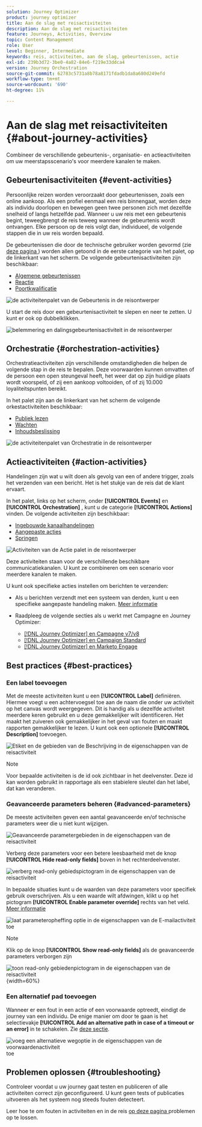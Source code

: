 ```yaml
---
solution: Journey Optimizer
product: journey optimizer
title: Aan de slag met reisactiviteiten
description: Aan de slag met reisactiviteiten
feature: Journeys, Activities, Overview
topic: Content Management
role: User
level: Beginner, Intermediate
keywords: reis, activiteiten, aan de slag, gebeurtenissen, actie
exl-id: 239b3d72-3be0-4a82-84e6-f219e33ddca4
version: Journey Orchestration
source-git-commit: 62783c5731a8b78a8171fdadb1da8a680d249efd
workflow-type: tm+mt
source-wordcount: '690'
ht-degree: 11%

---
```


# Aan de slag met reisactiviteiten {#about-journey-activities}

Combineer de verschillende gebeurtenis-, organisatie- en actieactiviteiten om uw meerstapsscenario&#39;s voor meerdere kanalen te maken.

## Gebeurtenisactiviteiten {#event-activities}

Persoonlijke reizen worden veroorzaakt door gebeurtenissen, zoals een online aankoop. Als een profiel eenmaal een reis binnengaat, worden deze als individu doorlopen en bewegen geen twee personen zich met dezelfde snelheid of langs hetzelfde pad. Wanneer u uw reis met een gebeurtenis begint, teweegbrengt de reis teweeg wanneer de gebeurtenis wordt ontvangen. Elke persoon op de reis volgt dan, individueel, de volgende stappen die in uw reis worden bepaald.

De gebeurtenissen die door de technische gebruiker worden gevormd (zie [ deze pagina ](../event/about-events.md)) worden allen getoond in de eerste categorie van het palet, op de linkerkant van het scherm. De volgende gebeurtenisactiviteiten zijn beschikbaar:

* [Algemene gebeurtenissen](../building-journeys/general-events.md)
* [Reactie](../building-journeys/reaction-events.md)
* [Poortkwalificatie](../building-journeys/audience-qualification-events.md)

![ de activiteitenpalet van de Gebeurtenis in de reisontwerper ](assets/journey43.png)

U start de reis door een gebeurtenisactiviteit te slepen en neer te zetten. U kunt er ook op dubbelklikken.

![ belemmering en dalingsgebeurtenisactiviteit in de reisontwerper ](assets/journey44.png)

## Orchestratie {#orchestration-activities}

Orchestratieactiviteiten zijn verschillende omstandigheden die helpen de volgende stap in de reis te bepalen. Deze voorwaarden kunnen omvatten of de persoon een open steungeval heeft, het weer dat op zijn huidige plaats wordt voorspeld, of zij een aankoop voltooiden, of of zij 10.000 loyaliteitspunten bereikt.

In het palet zijn aan de linkerkant van het scherm de volgende orkestactiviteiten beschikbaar:

<!--* [Optimize](optimize.md)-->
* [Publiek lezen](read-audience.md)
* [Wachten](wait-activity.md)
* [Inhoudsbeslissing](content-decision.md)

![ de activiteitenpalet van Orchestratie in de reisontwerper ](assets/journey-orchestration-activities.png)

## Actieactiviteiten {#action-activities}

Handelingen zijn wat u wilt doen als gevolg van een of andere trigger, zoals het verzenden van een bericht. Het is het stukje van de reis dat de klant ervaart.

In het palet, links op het scherm, onder **[!UICONTROL Events]** en **[!UICONTROL Orchestration]** , kunt u de categorie **[!UICONTROL Actions]** vinden. De volgende activiteiten zijn beschikbaar:

* [Ingebouwde kanaalhandelingen](../building-journeys/journeys-message.md)
* [Aangepaste acties](../building-journeys/using-custom-actions.md)
* [Springen](../building-journeys/jump.md)

![ Activiteiten van de Actie palet in de reisontwerper ](assets/journey58.png)

Deze activiteiten staan voor de verschillende beschikbare communicatiekanalen. U kunt ze combineren om een scenario voor meerdere kanalen te maken.

U kunt ook specifieke acties instellen om berichten te verzenden:

* Als u berichten verzendt met een systeem van derden, kunt u een specifieke aangepaste handeling maken. [Meer informatie](../action/action.md)

* Raadpleeg de volgende secties als u werkt met Campagne en Journey Optimizer:

   * [[!DNL Journey Optimizer] en Campagne v7/v8](../action/acc-action.md)
   * [[!DNL Journey Optimizer] en Campaign Standard](../action/acs-action.md)
   * [[!DNL Journey Optimizer] en Marketo Engage](../action/marketo-engage.md)

## Best practices {#best-practices}

### Een label toevoegen

Met de meeste activiteiten kunt u een **[!UICONTROL Label]** definiëren. Hiermee voegt u een achtervoegsel toe aan de naam die onder uw activiteit op het canvas wordt weergegeven. Dit is handig als u dezelfde activiteit meerdere keren gebruikt en u deze gemakkelijker wilt identificeren. Het maakt het zuiveren ook gemakkelijker in het geval van fouten en maakt rapporten gemakkelijker te lezen. U kunt ook een optionele **[!UICONTROL Description]** toevoegen.

![ Etiket en de gebieden van de Beschrijving in de eigenschappen van de reisactiviteit ](assets/journey-action-label.png)

>[!NOTE]
>
>Voor bepaalde activiteiten is de id ook zichtbaar in het deelvenster. Deze id kan worden gebruikt in rapportage als een stabielere sleutel dan het label, dat kan veranderen.

### Geavanceerde parameters beheren {#advanced-parameters}

De meeste activiteiten geven een aantal geavanceerde en/of technische parameters weer die u niet kunt wijzigen.

![ Geavanceerde parametergebieden in de eigenschappen van de reisactiviteit ](assets/journey-advanced-parameters.png)

Verberg deze parameters voor een betere leesbaarheid met de knop **[!UICONTROL Hide read-only fields]** boven in het rechterdeelvenster.

![ verberg read-only gebiedspictogram in de eigenschappen van de reisactiviteit ](assets/journey-hide-read-only-fields.png)

In bepaalde situaties kunt u de waarden van deze parameters voor specifiek gebruik overschrijven. Als u een waarde wilt afdwingen, klikt u op het pictogram **[!UICONTROL Enable parameter override]** rechts van het veld. [Meer informatie](../configuration/primary-email-addresses.md#journey-parameters)

![ laat parameteropheffing optie in de eigenschappen van de E-mailactiviteit toe ](assets/journey-enable-parameter-override.png)

>[!NOTE]
>
>Klik op de knop **[!UICONTROL Show read-only fields]** als de geavanceerde parameters verborgen zijn
>
>![ toon read-only gebiedenpictogram in de eigenschappen van de reisactiviteit ](assets/journey-show-read-only-fields.png){width=60%}

### Een alternatief pad toevoegen

Wanneer er een fout in een actie of een voorwaarde optreedt, eindigt de journey van een individu. De enige manier om door te gaan is het selectievakje **[!UICONTROL Add an alternative path in case of a timeout or an error]** in te schakelen. Zie [deze sectie](../building-journeys/using-the-journey-designer.md#paths).

![ voeg een alternatieve wegoptie in de eigenschappen van de voorwaardenactiviteit ](assets/journey42.png) toe

## Problemen oplossen {#troubleshooting}

Controleer voordat u uw journey gaat testen en publiceren of alle activiteiten correct zijn geconfigureerd. U kunt geen tests of publicaties uitvoeren als het systeem nog steeds fouten detecteert.

Leer hoe te om fouten in activiteiten en in de reis [ op deze pagina ](troubleshooting.md) problemen op te lossen.
